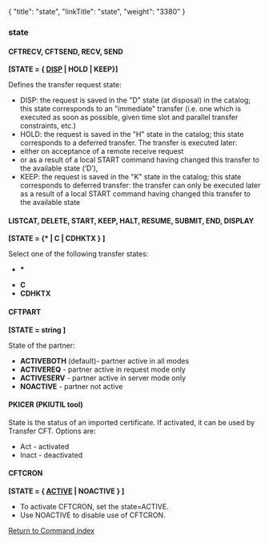 {
    "title": "state",
    "linkTitle": "state",
    "weight": "3380"
}<span id="state"></span>

### state

<span id="state_CFTRECV"></span><span id="state_CFTSEND"></span>

#### CFTRECV, CFTSEND, RECV, SEND

**\[STATE = { <span style="text-decoration: underline;">DISP</span>
| HOLD | KEEP}\]**

Defines the transfer request state:

-   DISP:
    the request is saved in the "D" state (at disposal) in the catalog;
    this state corresponds to an "immediate" transfer (i.e. one
    which is executed as soon as possible, given time slot and parallel transfer
    constraints, etc.)
-   HOLD:
    the request is saved in the "H" state in the catalog; this state
    corresponds to a deferred transfer. The transfer is executed later:
-   either
    on acceptance of a remote receive request
-   or
    as a result of a local START command having changed this transfer to the
    available state (‘D’),
-   KEEP:
    the request is saved in the "K" state in the catalog; this state
    corresponds to deferred transfer: the transfer can only be executed later
    as a result of a local START command having changed this transfer to the
    available state

#### LISTCAT, DELETE, START, KEEP, HALT, RESUME, SUBMIT, END, DISPLAY

**\[STATE = {\* | C | CDHKTX } \]**

Select one of the following transfer states:

-   **\***

<!-- -->

-   **C**
-   **CDHKTX**

#### CFTPART

**\[STATE = string \]**

State of the partner:

-   <span style="font-weight: bold;">ACTIVEBOTH</span> (default)- partner active
    in all modes
-   <span style="font-weight: bold;">ACTIVEREQ</span> - partner active in request
    mode only
-   <span style="font-weight: bold;">ACTIVESERV</span> - partner active in server
    mode only
-   <span style="font-weight: bold;">NOACTIVE</span> - partner not active

#### PKICER (PKIUTIL tool)

State is the status of an imported certificate.
If activated, it can be used by <span class="mc-variable axway_variables.Component_Short_Name variable">Transfer CFT</span>. Options are:

-   Act - activated
-   Inact - deactivated

#### CFTCRON

**\[STATE = { <u>ACTIVE</u> | NOACTIVE } \]**

-   To activate CFTCRON, set the state=ACTIVE.
-   Use NOACTIVE to disable use of CFTCRON.

[Return to Command index](../../)
